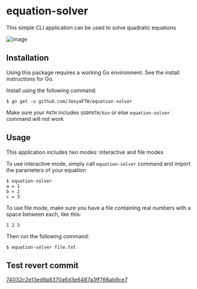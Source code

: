 # equation-solver
This simple CLI application can be used to solve quadratic equations

![image](https://user-images.githubusercontent.com/24240873/152986109-30bcc0f1-aaa6-4881-8a94-82b83ccd0f11.png)

## Installation

Using this package requires a working Go environment. See the install instructions for Go.

Install using the following command:

```
$ go get -u github.com/JenyaFTW/equation-solver
```

Make sure your `PATH` includes `$GOPATH/bin` or else `equation-solver` command will not work

## Usage

This application includes two modes: interactive and file modes

To use interactive mode, simply call `equation-solver` command and import the parameters of your equation

```
$ equation-solver
a = 1
b = 2
c = 3
```

To use file mode, make sure you have a file containing real numbers with a space between each, like this:

```
1 2 3
```

Then run the following command:

```
$ equation-solver file.txt
```

## Test revert commit

[74032c2e13ed9a8370a6d3e6487a3ff766ab9ce7](https://github.com/JenyaFTW/equation-solver/commit/74032c2e13ed9a8370a6d3e6487a3ff766ab9ce7)
